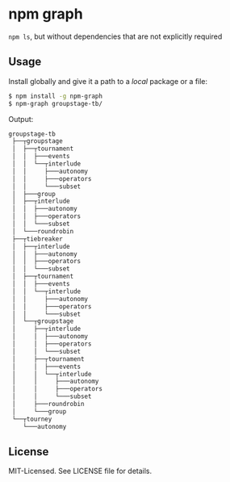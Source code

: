 # npm graph
`npm ls`, but without dependencies that are not explicitly required

## Usage
Install globally and give it a path to a _local_ package or a file:

```bash
$ npm install -g npm-graph
$ npm-graph groupstage-tb/
```

Output:

```bash
groupstage-tb
 ├──┬groupstage
 │  ├──┬tournament
 │  │  ├───events
 │  │  └──┬interlude
 │  │     ├───autonomy
 │  │     ├───operators
 │  │     └───subset
 │  ├───group
 │  ├──┬interlude
 │  │  ├───autonomy
 │  │  ├───operators
 │  │  └───subset
 │  └───roundrobin
 ├──┬tiebreaker
 │  ├──┬interlude
 │  │  ├───autonomy
 │  │  ├───operators
 │  │  └───subset
 │  ├──┬tournament
 │  │  ├───events
 │  │  └──┬interlude
 │  │     ├───autonomy
 │  │     ├───operators
 │  │     └───subset
 │  └──┬groupstage
 │     ├──┬interlude
 │     │  ├───autonomy
 │     │  ├───operators
 │     │  └───subset
 │     ├──┬tournament
 │     │  ├───events
 │     │  └──┬interlude
 │     │     ├───autonomy
 │     │     ├───operators
 │     │     └───subset
 │     ├───roundrobin
 │     └───group
 └──┬tourney
    └───autonomy
```

## License
MIT-Licensed. See LICENSE file for details.
